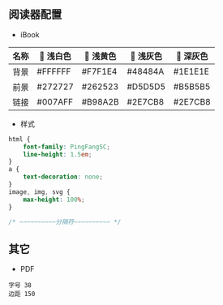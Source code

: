 ## 阅读器配置

- iBook

| 名称 |  浅白色 |  浅黄色 |  浅灰色 |  深灰色 |
| --- | --- | --- | --- | --- |
| 背景 | #FFFFFF | #F7F1E4 | #48484A | #1E1E1E |
| 前景 | #272727 | #262523 | #D5D5D5 | #B5B5B5 |
| 链接 | #007AFF | #B98A2B | #2E7CB8 | #2E7CB8 |


- 样式

```css
html {
    font-family: PingFangSC;
    line-height: 1.5em;
}
a {
    text-decoration: none;
}
image, img, svg {
    max-height: 100%;
}
```
```css
/* ~~~~~~~~~~分隔符~~~~~~~~~~ */
```

## 其它

- PDF
```
字号 38
边距 150
```
